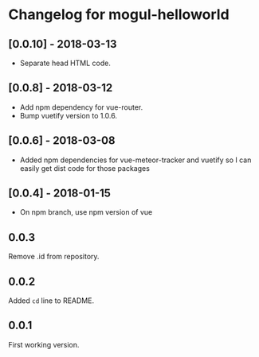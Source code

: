 # Changelog for mogul-helloworld

## [0.0.10] - 2018-03-13

- Separate head HTML code.

## [0.0.8] - 2018-03-12

- Add npm dependency for vue-router.
- Bump vuetify version to 1.0.6.

## [0.0.6] - 2018-03-08

- Added npm dependencies for vue-meteor-tracker and vuetify so I can easily get dist code for those packages

## [0.0.4] - 2018-01-15

- On npm branch, use npm version of vue

## 0.0.3

Remove .id from repository.

## 0.0.2

Added `cd` line to README.

## 0.0.1

First working version.
